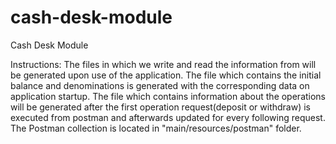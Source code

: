 # cash-desk-module
Cash Desk Module

Instructions:
The files in which we write and read the information from will be generated upon use of the application. 
The file which contains the initial balance and denominations is generated with the corresponding data on application startup.
The file which contains information about the operations will be generated after the first operation request(deposit or withdraw) is executed from postman and afterwards updated for every following request.
The Postman collection is located in "main/resources/postman" folder.
